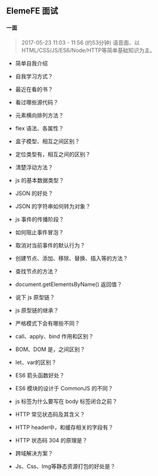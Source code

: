## ElemeFE 面试

#### 一面

> 2017-05-23 11:03 - 11:56 (约53分钟) 语音面、以HTML/CSS/JS/ES6/Node/HTTP等简单基础知识为主。

- 简单自我介绍

- 自我学习方式？

- 最近在看的书？

- 看过哪些源代码？

- 元素横向排列方法？

- flex 语法、各属性？

- 盒子模型、相互之间区别？

- 定位类型有，相互之间的区别？

- 清楚浮动方法？

- js 的基本数据类型？

- JSON 的好处？

- JSON 的字符串如何转为对象？

- js 事件的传播阶段？

- 如何阻止事件冒泡？

- 取消对当前事件的默认行为？

- 创建节点、添加、移除、替换、插入等的方法？

- 查找节点的方法？

- document.getElementsByName() 返回值？

- 说下 js 原型链？

- js 原型链的继承？

- 严格模式下会有哪些不同？

- call、apply、bind 作用和区别？

- BOM、DOM 是，之间区别？

- let、var的区别？

- ES6 箭头函数好处？

- ES6 模块的设计于 CommonJS 的不同？

- js 标签为什么要写在 body 标签闭合之前？

- HTTP 常见状态码及其含义？

- HTTP header中，和缓存相关的字段有？

- HTTP 状态码 304 的原理是？

- 跨域解决方案？

- Js、Css、Img等静态资源打包的好处是？